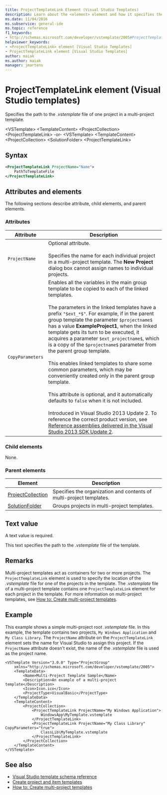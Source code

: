 ```yaml
---
title: ProjectTemplateLink Element (Visual Studio Templates)
description: Learn about the <element> element and how it specifies the path to the .vstemplate file of one project in a multi-project template.
ms.date: 11/04/2016
ms.subservice: general-ide
ms.topic: reference
f1_keywords:
- http://schemas.microsoft.com/developer/vstemplate/2005#ProjectTemplateLink
helpviewer_keywords:
- <ProjectTemplateLink> element [Visual Studio Templates]
- ProjectTemplateLink element [Visual Studio Templates]
author: maiak
ms.author: maiak
manager: jmartens
---
```

# ProjectTemplateLink element (Visual Studio templates)

Specifies the path to the *.vstemplate* file of one project in a multi-project template.

 \<VSTemplate>
 \<TemplateContent>
 \<ProjectCollection>
 \<ProjectTemplateLink>
-or-
\<VSTemplate>
 \<TemplateContent>
 \<ProjectCollection>
 \<SolutionFolder>
 \<ProjectTemplateLink>

## Syntax

```xml
<ProjectTemplateLink ProjectName="Name">
    PathToTemplateFile
</ProjectTemplateLink>
```

## Attributes and elements
 The following sections describe attribute, child elements, and parent elements.

### Attributes

|Attribute|Description|
|---------------|-----------------|
|`ProjectName`|Optional attribute.<br /><br /> Specifies the name for each individual project in a multi-project template. The **New Project** dialog box cannot assign names to individual projects.|
|`CopyParameters`|Enables all the variables in the main group template to be copied to each of the linked templates.<br /><br /> The parameters in the linked templates have a prefix `"$ext_*$"`. For example, if in the parent group template the parameter `$projectname$` has a value **ExampleProject1**, when the linked template gets its turn to be executed, it acquires a parameter `$ext_projectname$`, which is a copy of the `$projectname$` parameter from the parent group template.<br /><br /> This enables linked templates to share some common parameters, which may be conveniently created only in the parent group template.<br /><br /> This attribute is optional, and it automatically defaults to `false` when it is not included.<br /><br /> Introduced in Visual Studio 2013 Update 2. To reference the correct product version, see [Reference assemblies delivered in the Visual Studio 2013 SDK Update 2](/previous-versions/dn632168(v=vs.120)).|

### Child elements
 None.

### Parent elements

|Element|Description|
|-------------|-----------------|
|[ProjectCollection](../extensibility/projectcollection-element-visual-studio-templates.md)|Specifies the organization and contents of multi-project templates.|
|[SolutionFolder](../extensibility/solutionfolder-element-visual-studio-templates.md)|Groups projects in multi-project templates.|

## Text value
 A text value is required.

 This text specifies the path to the *.vstemplate* file of the template.

## Remarks
 Multi-project templates act as containers for two or more projects. The `ProjectTemplateLink` element is used to specify the location of the *.vstemplate* file for one of the projects in the template. The *.vstemplate* file of a multi-project template contains one `ProjectTemplateLink` element for each project in the template. For more information on multi-project templates, see [How to: Create multi-project templates](../ide/how-to-create-multi-project-templates.md).

## Example
 This example shows a simple multi-project root *.vstemplate* file. In this example, the template contains two projects, `My Windows Application` and `My Class Library`. The `ProjectName` attribute on the `ProjectTemplateLink` element sets the name for Visual Studio to assign this project. If the `ProjectName` attribute doesn't exist, the name of the *.vstemplate* file is used as the project name.

```
<VSTemplate Version="3.0.0" Type="ProjectGroup"
    xmlns="http://schemas.microsoft.com/developer/vstemplate/2005">
    <TemplateData>
        <Name>Multi-Project Template Sample</Name>
        <Description>An example of a multi-project template</Description>
        <Icon>Icon.ico</Icon>
        <ProjectType>VisualBasic</ProjectType>
    </TemplateData>
    <TemplateContent>
        <ProjectCollection>
            <ProjectTemplateLink ProjectName="My Windows Application">
                WindowsApp\MyTemplate.vstemplate
            </ProjectTemplateLink>
            <ProjectTemplateLink ProjectName="My Class Library" CopyParameters="true">
                ClassLib\MyTemplate.vstemplate
            </ProjectTemplateLink>
        </ProjectCollection>
    </TemplateContent>
</VSTemplate>
```

## See also
- [Visual Studio template schema reference](../extensibility/visual-studio-template-schema-reference.md)
- [Create project and item templates](../ide/creating-project-and-item-templates.md)
- [How to: Create multi-project templates](../ide/how-to-create-multi-project-templates.md)